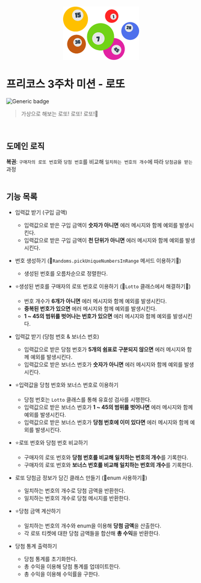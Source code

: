 <p align="center">
    <img src="./mainbanner.png" alt="메인배너" width="40%">
</p>

# 프리코스 3주차 미션 - 로또
![Generic badge](https://img.shields.io/badge/language-java-green.svg)
> 가상으로 해보는 로또! 로또! 로또!🤑
<br>

## 도메인 로직
**복권**: `구매자의 로또 번호`와 `당첨 번호`를 비교해 `일치하는 번호의 개수`에 따라 `당첨금을 받는` 과정
<br>
<br>

## 기능 목록
- 입력값 받기 (구입 금액)
  - 입력값으로 받은 구입 금액이 **숫자가 아니면** 에러 메시지와 함께 예외를 발생시킨다.
  - 입력값으로 받은 구입 금액이 **천 단위가 아니면** 에러 메시지와 함께 예외를 발생시킨다.
  
- 번호 생성하기 (🚨`Randoms.pickUniqueNumbersInRange` 메서드 이용하기🚨)
  - 생성된 번호를 오름차순으로 정렬한다.
  
- ⭐생성된 번호를 구매자의 로또 번호로 이용하기 (🚨`Lotto` 클래스에서 해결하기🚨)
  - 번호 개수가 **6개가 아니면** 에러 메시지와 함께 예외를 발생시킨다.
  - **중복된 번호가 있으면** 에러 메시지와 함께 예외를 발생시킨다.
  - **1 ~ 45의 범위를 벗어나는 번호가 있으면** 에러 메시지와 함께 예외를 발생시킨다.
  
- 입력값 받기 (당첨 번호 & 보너스 번호)
  - 입력값으로 받은 당첨 번호가 **5개의 쉼표로 구분되지 않으면** 에러 메시지와 함께 예외를 발생시킨다.
  - 입력값으로 받은 보너스 번호가 **숫자가 아니면** 에러 메시지와 함께 예외를 발생시킨다.
  
- ⭐입력값을 당첨 번호와 보너스 번호로 이용하기
  - 당첨 번호는 `Lotto` 클래스를 통해 유효성 검사를 시행한다.
  - 입력값으로 받은 보너스 번호가 **1 ~ 45의 범위를 벗어나면** 에러 메시지와 함께 예외를 발생시킨다.
  - 입력값으로 받은 보너스 번호가 **당첨 번호에 이미 있다면** 에러 메시지와 함께 예외를 발생시킨다.
  
- ⭐로또 번호와 당첨 번호 비교하기
  - 구매자의 로또 번호와 **당첨 번호를 비교해 일치하는 번호의 개수**를 기록한다.
  - 구매자의 로또 번호와 **보너스 번호를 비교해 일치하는 번호의 개수**를 기록한다.
  
- 로또 당첨금 정보가 담긴 클래스 만들기 (🚨enum 사용하기🚨)
  - 일치하는 번호의 개수로 당첨 금액을 반환한다.
  - 일치하는 번호의 개수로 당첨 메시지를 반환한다.
  
- ⭐당첨 금액 계산하기
  - 일치하는 번호의 개수와 enum을 이용해 **당첨 금액**을 산출한다.
  - 각 로또 티켓에 대한 당첨 금액들을 합산해 **총 수익**을 반환한다.
  
- 당첨 통계 출력하기
  - 당첨 통계를 초기화한다.
  - 총 수익을 이용해 당첨 통계를 업데이트한다.
  - 총 수익을 이용해 수익률을 구한다.
